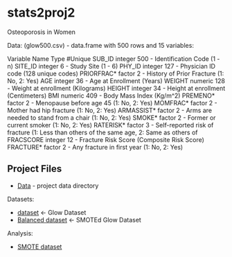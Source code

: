 # stats2proj2

Osteoporosis in Women

Data: (glow500.csv) - data.frame with 500 rows and 15 variables:

Variable Name Type   #Unique 
     SUB_ID  integer  500 - Identification Code (1 - n)
    SITE_ID  integer    6 - Study Site (1 - 6)
     PHY_ID  integer  127 - Physician ID code (128 unique codes)
 PRIORFRAC*   factor    2 - History of Prior Fracture (1: No, 2: Yes)
        AGE  integer   36 - Age at Enrollment (Years)
     WEIGHT  numeric  128 - Weight at enrollment (Kilograms)
     HEIGHT  integer   34 - Height at enrollment (Centimeters)
        BMI  numeric  409 - Body Mass Index (Kg/m^2)
   PREMENO*   factor    2 - Menopause before age 45 (1: No, 2: Yes)
   MOMFRAC*   factor    2 - Mother had hip fracture (1: No, 2: Yes)
 ARMASSIST*   factor    2 - Arms are needed to stand from a chair (1: No, 2: Yes)
     SMOKE*   factor    2 - Former or current smoker (1: No, 2: Yes)
  RATERISK*   factor    3 - Self-reported risk of fracture (1: Less than others of the same age, 2: Same as others of
  FRACSCORE  integer   12 - Fracture Risk Score (Composite Risk Score)
  FRACTURE*   factor    2 - Any fracture in first year (1: No, 2: Yes)

## Project Files

 - [Data](Data) - project data directory
 
 Datasets:
 
  - [dataset](data/glow500.csv) <- Glow Dataset
  - [Balanced dataset](data/glow500_smoted.csv) <- SMOTEd Glow Dataset
  
 Analysis:
 
  - [SMOTE dataset](presentation/glow_smartEDA_SMOTE.md) 
 